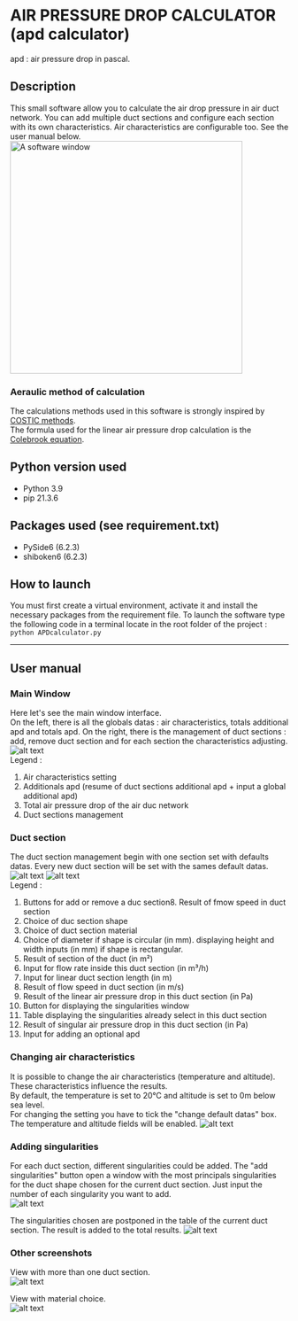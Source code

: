 # AIR PRESSURE DROP CALCULATOR (apd calculator)

apd
: air pressure drop in pascal.

## Description

This small software allow you to calculate the air drop pressure in air duct network.
You can add multiple duct sections and configure each section with its own characteristics.
Air characteristics are configurable too.
See the user manual below.
<img src="./Readme%20visuals/mainwindow.PNG" height=420 alt="A software window"/>

### Aeraulic method of calculation
The calculations methods used in this software is strongly inspired by [COSTIC methods](https://www.costic.com).  
The formula used for the linear air pressure drop calculation is the [Colebrook equation](https://www.engineeringtoolbox.com/colebrook-equation-d_1031.html).

## Python version used
* Python 3.9
* pip 21.3.6

## Packages used (see requirement.txt)
* PySide6 (6.2.3)
* shiboken6 (6.2.3)

## How to launch
You must first create a virtual environment, activate it and install the necessary packages from the requirement file.
To launch the software type the following code in a terminal locate in the root folder of the project :
`python APDcalculator.py`
  
----
  
## User manual

### Main Window
Here let's see the main window interface.  
On the left, there is all the globals datas : air characteristics, totals additional apd and totals apd.
On the right, there is the management of duct sections : add, remove duct section and for each section the
characteristics adjusting.
![alt text][main window 01]  
Legend :
1. Air characteristics setting
2. Additionals apd (resume of duct sections additional apd + input a global additional apd)
3. Total air pressure drop of the air duc network
4. Duct sections management

### Duct section
The duct section management begin with one section set with defaults datas. Every new duct section will be set with the
sames default datas.
![alt text][duct section window] ![alt text][rectangular case]  
Legend :
1. Buttons for add or remove a duc section8. Result of fmow speed in duct section
2. Choice of duc section shape
3. Choice of duct section material
4. Choice of diameter if shape is circular (in mm). displaying height and width inputs (in mm) if shape is rectangular.
5. Result of section of the duct (in m²)
6. Input for flow rate inside this duct section (in m³/h)
7. Input for linear duct section length (in m)
8. Result of flow speed in duct section (in m/s)
9. Result of the linear air pressure drop in this duct section (in Pa)
10. Button for displaying the singularities window
11. Table displaying the singularities already select in this duct section
12. Result of singular air pressure drop in this duct section (in Pa)
13. Input for adding an optional apd  

### Changing air characteristics
It is possible to change the air characteristics (temperature and altitude). These characteristics influence the results.  
By default, the temperature is set to 20°C and altitude is set to 0m below sea level.  
For changing the setting you have to tick the "change default datas" box. The temperature and altitude fields will be enabled.
![alt text][modif air]

### Adding singularities
For each duct section, different singularities could be added. The "add singularities" button open a window with the most
principals singularities for the duct shape chosen for the current duct section.
Just input the number of each singularity you want to add.  
![alt text][singularities window]  

The singularities chosen are postponed in the table of the current duct section. The result is added to the total results.
![alt text][singularities table]  

### Other screenshots
View with more than one duct section.  
![alt text][more duct section]

View with material choice.  
![alt text][material choice]


[main window 01]: ./Readme%20visuals/mainwindow01.png "A software window"
[duct section window]: ./Readme%20visuals/ductsectionwindow.png "A software window"
[rectangular case]: ./Readme%20visuals/rectangularcase.png "A software window"
[modif air]: ./Readme%20visuals/modifair.png "A software window"
[singularities window]: ./Readme%20visuals/singularitieswindow.png "A software window"
[singularities table]: ./Readme%20visuals/singularitiestable.png "A software window"
[more duct section]: ./Readme%20visuals/moreductsections.png "A software window"
[material choice]: ./Readme%20visuals/materials.png "A software window"


